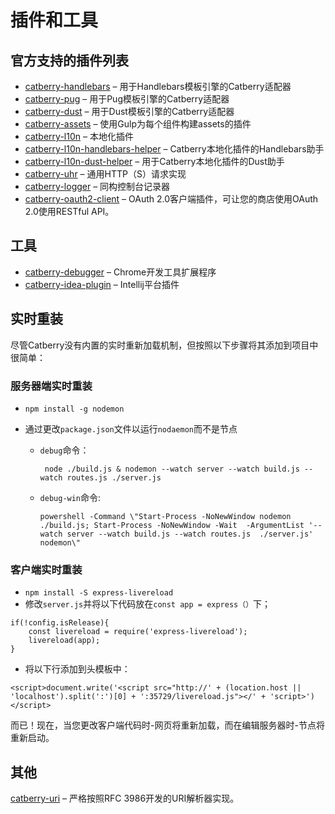# 插件和工具

## 官方支持的插件列表

+ [catberry-handlebars](https://github.com/catberry/catberry-handlebars) – 用于Handlebars模板引擎的Catberry适配器
+ [catberry-pug](https://github.com/catberry/catberry-pug) – 用于Pug模板引擎的Catberry适配器
+ [catberry-dust](https://github.com/catberry/catberry-dust) – 用于Dust模板引擎的Catberry适配器
+ [catberry-assets](https://github.com/catberry/catberry-assets) – 使用Gulp为每个组件构建assets的插件
+ [catberry-l10n](https://github.com/catberry/catberry-l10n) – 本地化插件
+ [catberry-l10n-handlebars-helper](https://github.com/catberry/catberry-l10n-handlebars-helper) – Catberry本地化插件的Handlebars助手
+ [catberry-l10n-dust-helper](https://github.com/catberry/catberry-l10n-dust-helper) – 用于Catberry本地化插件的Dust助手
+ [catberry-uhr](https://github.com/catberry/catberry-uhr) – 通用HTTP（S）请求实现
+ [catberry-logger](https://github.com/catberry/catberry-logger) – 同构控制台记录器
+ [catberry-oauth2-client](https://github.com/catberry/catberry-oauth2-client) – OAuth 2.0客户端插件，可让您的商店使用OAuth 2.0使用RESTful API。

## 工具

+ [catberry-debugger](https://github.com/catberry/catberry-debugger) – Chrome开发工具扩展程序
+ [catberry-idea-plugin](https://github.com/catberry/catberry-idea-plugin) – Intellij平台插件

## 实时重装

尽管Catberry没有内置的实时重新加载机制，但按照以下步骤将其添加到项目中很简单：

### 服务器端实时重装

- `npm install -g nodemon`

- 通过更改`package.json`文件以运行`nodaemon`而不是节点

  + `debug`命令：

    ```
     node ./build.js & nodemon --watch server --watch build.js --watch routes.js ./server.js
    ```

  + `debug-win`命令:

    ```
    powershell -Command \"Start-Process -NoNewWindow nodemon ./build.js; Start-Process -NoNewWindow -Wait  -ArgumentList '--watch server --watch build.js --watch routes.js  ./server.js' nodemon\"
    ```

    

### 客户端实时重装

- `npm install -S express-livereload`
- 修改`server.js`并将以下代码放在`const app = express（）`下；

```
if(!config.isRelease){
	const livereload = require('express-livereload');
	livereload(app);
}
```

+ 将以下行添加到头模板中：

```
<script>document.write('<script src="http://' + (location.host || 'localhost').split(':')[0] + ':35729/livereload.js"></' + 'script>')</script>
```

而已！现在，当您更改客户端代码时-网页将重新加载，而在编辑服务器时-节点将重新启动。

## 其他

[catberry-uri](https://github.com/catberry/catberry-uri) – 严格按照RFC 3986开发的URI解析器实现。